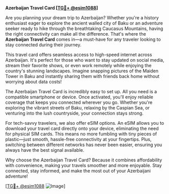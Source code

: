 **Azerbaijan Travel Card [[TG💪+ @esim1088](https://t.me/s/esim1088)]**

Are you planning your dream trip to Azerbaijan? Whether you're a history enthusiast eager to explore the ancient walled city of Baku or an adventure seeker ready to hike through the breathtaking Caucasus Mountains, having the right connectivity can make all the difference. That's where the **Azerbaijan Travel Card** comes in—a must-have for any traveler looking to stay connected during their journey.

This travel card offers seamless access to high-speed internet across Azerbaijan. It's perfect for those who want to stay updated on social media, stream their favorite shows, or even work remotely while enjoying the country's stunning landscapes. Imagine snapping pictures of the Maiden Tower in Baku and instantly sharing them with friends back home without worrying about data costs!

The Azerbaijan Travel Card is incredibly easy to set up. All you need is a compatible smartphone or device. Once activated, you'll enjoy reliable coverage that keeps you connected wherever you go. Whether you're exploring the vibrant streets of Baku, relaxing by the Caspian Sea, or venturing into the lush countryside, your connection stays strong.

For tech-savvy travelers, we also offer eSIM options. An eSIM allows you to download your travel card directly onto your device, eliminating the need for physical SIM cards. This means no more fumbling with tiny pieces of plastic—just smooth, hassle-free connectivity at your fingertips. Plus, switching between different networks has never been easier, ensuring you always have the best signal available.

Why choose the Azerbaijan Travel Card? Because it combines affordability with convenience, making your travels smoother and more enjoyable. Stay connected, stay informed, and make the most out of your Azerbaijani adventure!

[[TG💪+ @esim1088](https://t.me/s/esim1088) ![Image](https://i.postimg.cc/Y0z9fWf4/image.png)]